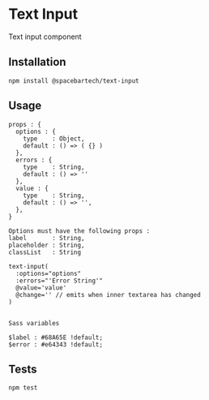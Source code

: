 Text Input
========

Text input component

## Installation

  `npm install @spacebartech/text-input`

## Usage

  ```
  props : {
    options : {
      type    : Object,
      default : () => ( {} )
    },
    errors : {
      type    : String,
      default : () => ''
    },
    value : {
      type    : String,
      default : () => '',
    },
  }

  Options must have the following props :
  label       : String,
  placeholder : String,
  classList   : String

  text-input(
    :options="options"
    :errors="'Error String'"
    @value='value'
    @change='' // emits when inner textarea has changed
  )


  ```

  ```
  Sass variables

  $label : #68A65E !default;
  $error : #e64343 !default;

  ```
## Tests

`npm test`
